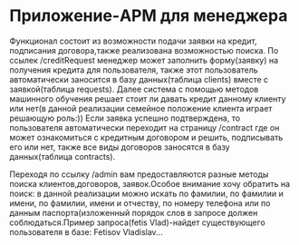 # Приложение-APM для менеджера
Функционал состоит из  возможности подачи заявки на кредит, подписания договора,также реализована возможностью поиска.
По ссылек /creditRequest менеджер может заполнить форму(заявку) на получения кредита для пользователя, также этот пользователь автоматически заносится в базу данных(таблица clients) вместе с заявкой(таблица requests).
Далее система с помощью методов машинного обучения решает стоит ли давать кредит данному клиенту или нет(в данной реализации семейное положение клиента играет решающую роль:))
Если заявка успешно подтверждена, то пользователя автоматически переходит на страницу /contract где он может ознакомиться с кредитным договором и решить,
подписывать его или нет, также все виды договоров заносятся в базу данных(таблица contracts).

Переходя по ссылку /admin вам предоставляются разные методы поиска клиентов,договоров, заявок.Особое внимание хочу обратить на поиск:
в данной реализации можно искать по фамилии, по фамилии и имени, по фамилии, имени и отчеству, по номеру телефона или по данным паспорта(изложенный порядок слов в запросе должен соблюдаться.Пример запроса(fetis Vlad)-найдет существующего пользователя в базе: Fetisov Vladislav...
